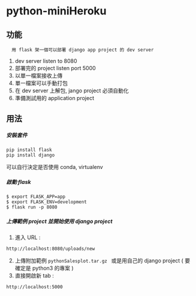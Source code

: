 # python-miniHeroku

## 功能

````
  用 flask 架一個可以部署 django app project 的 dev server
````

  1. dev server listen to 8080
  2. 部署完的 project listen port 5000
  3. 以單一檔案接收上傳
  4. 單一檔案可以手動打包
  5. 在 dev server 上解包, jango project 必須自動化
  6. 準備測試用的 application project

## 用法

##### 安裝套件

````
pip install flask
pip install django
````

可以自行決定是否使用 conda, virtualenv

##### 啟動 flask

````
$ export FLASK_APP=app
$ export FLASK_ENV=development
$ flask run -p 8080
````

##### 上傳範例 project 並開始使用 django project

1. 進入 URL :

````
http://localhost:8080/uploads/new
````

2. 上傳附加範例 ``pythonSalesplot.tar.gz `` 或是用自己的 django project ( 要確定是 python3 的專案 )
3. 直接開啟新 tab :

````
http://localhost:5000
````


